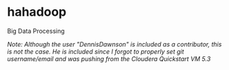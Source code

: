 # hahadoop

Big Data Processing 

*Note: Although the user "DennisDawnson" is included as a contributor, this is not the case. He is included since I forgot to properly set git username/email and was pushing from the Cloudera Quickstart VM 5.3*
